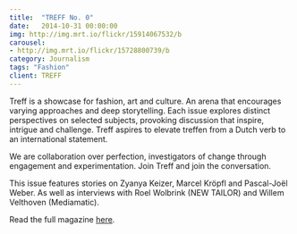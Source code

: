 ```yaml
---
title:  "TREFF No. 0"
date:   2014-10-31 00:00:00
img: http://img.mrt.io/flickr/15914067532/b
carousel:
- http://img.mrt.io/flickr/15728800739/b
category: Journalism
tags: "Fashion"
client: TREFF
---
```

Treff is a showcase for fashion, art and culture. An arena that encourages varying approaches and deep storytelling. Each issue explores distinct perspectives on selected subjects, provoking discussion that inspire, intrigue and challenge. Treff aspires to elevate treffen from a Dutch verb to an international statement.

We are collaboration over perfection, investigators of change through engagement and experimentation. Join Treff and join the conversation.

This issue features stories on Zyanya Keizer, Marcel Kröpfl and Pascal-Joël Weber. As well as interviews with Roel Wolbrink (NEW TAILOR) and Willem Velthoven (Mediamatic).


Read the full magazine [here](http://treffmagazine.nl).
